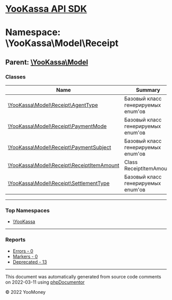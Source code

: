 # [YooKassa API SDK](../home.md)

# Namespace: \YooKassa\Model\Receipt

## Parent: [\YooKassa\Model](../namespaces/yookassa-model.md)

### Classes

| Name | Summary |
| ---- | ------- |
| [\YooKassa\Model\Receipt\AgentType](../classes/YooKassa-Model-Receipt-AgentType.md) | Базовый класс генерируемых enum&#039;ов |
| [\YooKassa\Model\Receipt\PaymentMode](../classes/YooKassa-Model-Receipt-PaymentMode.md) | Базовый класс генерируемых enum&#039;ов |
| [\YooKassa\Model\Receipt\PaymentSubject](../classes/YooKassa-Model-Receipt-PaymentSubject.md) | Базовый класс генерируемых enum&#039;ов |
| [\YooKassa\Model\Receipt\ReceiptItemAmount](../classes/YooKassa-Model-Receipt-ReceiptItemAmount.md) | Class ReceiptItemAmount |
| [\YooKassa\Model\Receipt\SettlementType](../classes/YooKassa-Model-Receipt-SettlementType.md) | Базовый класс генерируемых enum&#039;ов |

---

### Top Namespaces

* [\YooKassa](../namespaces/yookassa.md)

---

### Reports
* [Errors - 0](../reports/errors.md)
* [Markers - 0](../reports/markers.md)
* [Deprecated - 13](../reports/deprecated.md)

---

This document was automatically generated from source code comments on 2022-03-11 using [phpDocumentor](http://www.phpdoc.org/)

&copy; 2022 YooMoney